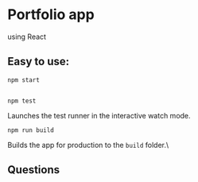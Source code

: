# Portfolio app

using React 


## Easy to use:

```
npm start


npm test

```
Launches the test runner in the interactive watch mode.

```
npm run build

```
Builds the app for production to the `build` folder.\




## Questions

